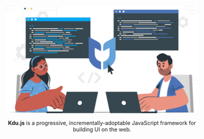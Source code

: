 <!-- ![Kdu banner](https://raw.githubusercontent.com/KduJS/.github/main/banner-kdu.jpg) -->
<p align="center">
  <a href="https://kdu-js.web.app/">
    <img src="https://raw.githubusercontent.com/KduJS/.github/main/banner-kdu.jpg" alt="Kdu banner" width="512" />
  </a>
</p>

<p align="center"><b>Kdu.js</b> is a progressive, incrementally-adoptable JavaScript framework for building UI on the web.</p>
